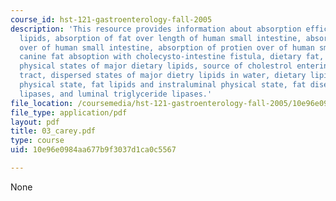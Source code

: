 ```yaml
---
course_id: hst-121-gastroenterology-fall-2005
description: 'This resource provides information about absorption efficiency of dietary
  lipids, absorption of fat over length of human small intestine, absorption of carbohydrate
  over of human small intestine, absorption of protien over of human small intestine,
  canine fat absoption with cholecysto-intestine fistula, dietary fat, fat digestion,
  physical states of major dietary lipids, source of cholestrol entering the gastrointestinal
  tract, dispersed states of major dietry lipids in water, dietary lipids and instrumental
  physical state, fat lipids and instraluminal physical state, fat disestion: the
  lipases, and luminal triglyceride lipases.'
file_location: /coursemedia/hst-121-gastroenterology-fall-2005/10e96e0984aa677b9f3037d1ca0c5567_03_carey.pdf
file_type: application/pdf
layout: pdf
title: 03_carey.pdf
type: course
uid: 10e96e0984aa677b9f3037d1ca0c5567

---
```

None